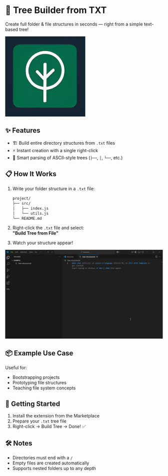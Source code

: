 # 🌳 Tree Builder from TXT

Create full folder & file structures in seconds — right from a simple text-based tree!

![Banner](https://raw.githubusercontent.com/GoekhanDev/generate-from-tree/main/assets/banner.png)

## ✨ Features

- 🏗 Build entire directory structures from `.txt` files  
- ⚡ Instant creation with a single right-click  
- 🧠 Smart parsing of ASCII-style trees (`├──`, `│`, `└──`, etc.)

## 📋 How It Works

1. Write your folder structure in a `.txt` file:

    ```text
    project/
    ├── src/
    │   ├── index.js
    │   └── utils.js
    └── README.md
    ```

2. Right-click the `.txt` file and select:  
   **"Build Tree from File"**

3. Watch your structure appear!

![Demo of the extension](https://raw.githubusercontent.com/GoekhanDev/generate-from-tree/main/assets/demo.gif)

## 📦 Example Use Case

Useful for:

- Bootstrapping projects
- Prototyping file structures
- Teaching file system concepts

## 🚀 Getting Started

1. Install the extension from the Marketplace  
2. Prepare your `.txt` tree file  
3. Right-click → Build Tree → Done! ✅

## 🛠 Notes

- Directories must end with a `/`
- Empty files are created automatically
- Supports nested folders up to any depth